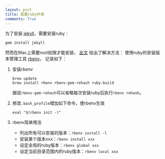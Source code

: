 ```yaml
---
layout: post
title: 配置ruby环境
comments: True
---
```


为了安装 [jekyll](http://jekyllrb.com/)，需要安装ruby：

~~~
gem install jekyll
~~~

然而在Mac上需要root权限才能安装，
[此文](http://filitov.twcat.org/blog/?p=407) 给出了解决方法：
使用ruby的安装版本管理工具 [rbenv](https://github.com/sstephenson/rbenv)，
记录如下：

1. 安装rbenv
 
    ~~~
    brew update
    brew install rbenv rbenv-gem-rehash ruby-build
    ~~~

    据说`rbenv-gem-rehash`可以省略每次安装ruby后执行`rbenv rehash`。

2. 修改`.bash_profile`增加如下命令，使rbenv生效

    ~~~
    eval "$(rbenv init -)"
    ~~~

3. rbenv简单用法
   * 列出所有可以安装的版本：`rbenv install -l`
   * 安装某个版本xxx：`rbenv install xxx`
   * 设定全局的ruby版本：`rbenv global xxx`
   * 设定当前目录范围内的ruby版本：`rbenv local xxx`

